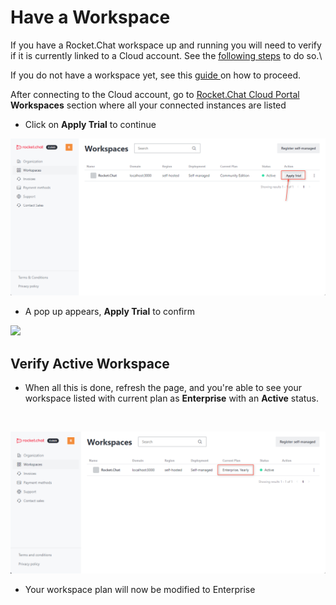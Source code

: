 # Have a Workspace

If you have a Rocket.Chat workspace up and running you will need to verify if it is currently linked to a Cloud account. See the [following steps](../administration/admin-panel/connectivity-services.md) to do so.\\

If you do not have a workspace yet, see this [guide ](does-not-have-a-workspace.md)on how to proceed.

After connecting to the Cloud account, go to [Rocket.Chat Cloud Portal](https://cloud.rocket.chat/home) **Workspaces** section where all your connected instances are listed

* Click on **Apply Trial** to continue

![](<../../.gitbook/assets/image (637) (1).png>)

* A pop up appears, **Apply Trial** to confirm

![](https://files.gitbook.com/v0/b/gitbook-x-prod.appspot.com/o/spaces%2F-M418Ul0aSTwf2PYsyPW%2Fuploads%2FjlypDfyInZtPEfLnXZMD%2Fimage.png?alt=media\&token=a5a25c0a-a899-4ba1-97d3-d4510dadd810)

## Verify Active Workspace

* When all this is done, refresh the page, and you're able to see your workspace listed with current plan as **Enterprise** with an **Active** status.

​

![](<../../.gitbook/assets/image (253) (1).png>)

* Your workspace plan will now be modified to Enterprise

